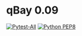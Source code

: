 # qBay 0.09

[![Pytest-All](https://github.com/Will-C-Aitken/qBay/actions/workflows/pytest.yml/badge.svg)](https://github.com/Will-C-Aitken/qBay/actions/workflows/pytest.yml)
[![Python PEP8](https://github.com/Will-C-Aitken/qBay/actions/workflows/style_check.yml/badge.svg)](https://github.com/Will-C-Aitken/qBay/actions/workflows/style_check.yml)



